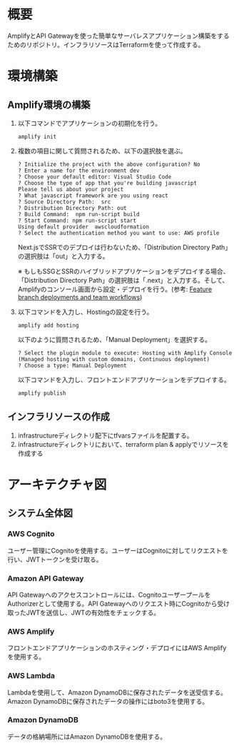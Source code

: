 # 概要
AmplifyとAPI Gatewayを使った簡単なサーバレスアプリケーション構築をするためのリポジトリ。インフラリソースはTerraformを使って作成する。

# 環境構築
## Amplify環境の構築

1. 以下コマンドでアプリケーションの初期化を行う。
    ```
    amplify init
    ```

2. 複数の項目に関して質問されるため、以下の選択肢を選ぶ。
    ```
    ? Initialize the project with the above configuration? No
    ? Enter a name for the environment dev
    ? Choose your default editor: Visual Studio Code
    ? Choose the type of app that you're building javascript
    Please tell us about your project
    ? What javascript framework are you using react
    ? Source Directory Path:  src
    ? Distribution Directory Path: out
    ? Build Command:  npm run-script build
    ? Start Command: npm run-script start
    Using default provider  awscloudformation
    ? Select the authentication method you want to use: AWS profile
    ```

    Next.jsでSSRでのデプロイは行わないため、「Distribution Directory Path」の選択肢は「out」と入力する。

    ※ もしもSSGとSSRのハイブリッドアプリケーションをデプロイする場合、「Distribution Directory Path」の選択肢は「.next」と入力する。そして、Amplifyのコンソール画面から設定・デプロイを行う。(参考: [Feature branch deployments and team workflows](https://docs.aws.amazon.com/amplify/latest/userguide/multi-environments.html#standard))

2. 以下コマンドを入力し、Hostingの設定を行う。
    ```
    amplify add hosting
    ```

    以下のように質問されるため、「Manual Deployment」を選択する。
    ```
    ? Select the plugin module to execute: Hosting with Amplify Console (Managed hosting with custom domains, Continuous deployment)
    ? Choose a type: Manual Deployment
    ```

    以下コマンドを入力し、フロントエンドアプリケーションをデプロイする。
    ```
    amplify publish
    ```
## インフラリソースの作成

1. infrastructureディレクトリ配下にtfvarsファイルを配置する。
2. infrastructureディレクトリにおいて、terraform plan & applyでリソースを作成する

# アーキテクチャ図
## システム全体図

### AWS Cognito
ユーザー管理にCognitoを使用する。ユーザーはCognitoに対してリクエストを行い、JWTトークンを受け取る。

### Amazon API Gateway
API Gatewayへのアクセスコントロールには、CognitoユーザープールをAuthorizerとして使用する。API Gatewayへのリクエスト時にCognitoから受け取ったJWTを送信し、JWTの有効性をチェックする。

### AWS Amplify
フロントエンドアプリケーションのホスティング・デプロイにはAWS Amplifyを使用する。

### AWS Lambda
Lambdaを使用して、Amazon DynamoDBに保存されたデータを送受信する。Amazon DynamoDBに保存されたデータの操作にはboto3を使用する。

### Amazon DynamoDB
データの格納場所にはAmazon DynamoDBを使用する。
